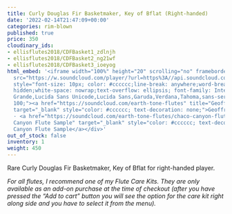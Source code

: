 ```yaml
---
title: Curly Douglas Fir Basketmaker, Key of Bflat (Right-handed)
date: '2022-02-14T21:47:09+00:00'
categories: rim-blown
published: true
price: 350
cloudinary_ids:
- ellisflutes2018/CDFBasket1_zdlnjh
- ellisflutes2018/CDFBasket2_ng21wf
- ellisflutes2018/CDFBasket3_ioeyog
html_embed: '<iframe width="100%" height="20" scrolling="no" frameborder="no" allow="autoplay"
  src="https://w.soundcloud.com/player/?url=https%3A//api.soundcloud.com/tracks/217467941&color=%23ff5500&inverse=false&auto_play=false&show_user=true"></iframe><div
  style="font-size: 10px; color: #cccccc;line-break: anywhere;word-break: normal;overflow:
  hidden;white-space: nowrap;text-overflow: ellipsis; font-family: Interstate,Lucida
  Grande,Lucida Sans Unicode,Lucida Sans,Garuda,Verdana,Tahoma,sans-serif;font-weight:
  100;"><a href="https://soundcloud.com/earth-tone-flutes" title="Geoffrey Ellis Flutes"
  target="_blank" style="color: #cccccc; text-decoration: none;">Geoffrey Ellis Flutes</a>
  · <a href="https://soundcloud.com/earth-tone-flutes/chaco-canyon-flute-sample" title="Chaco
  Canyon Flute Sample" target="_blank" style="color: #cccccc; text-decoration: none;">Chaco
  Canyon Flute Sample</a></div>'
out_of_stock: false
inventory: 1
weight: 450
---
```


Rare Curly Douglas Fir Basketmaker, Key of Bflat for right-handed player.  

*For all flutes, I recommend one of my Flute Care Kits. They are only available as an add-on purchase at the time of checkout (after you have pressed the “Add to cart” button you will see the option for the care kit right along side and you have to select it from the menu).*
